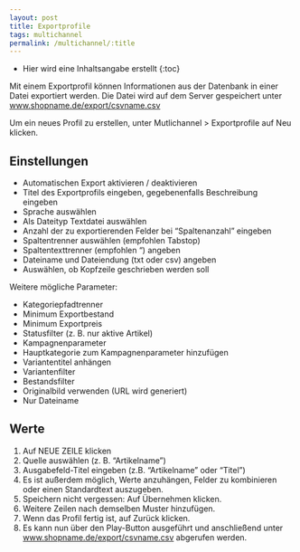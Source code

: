 ```yaml
---
layout: post
title: Exportprofile
tags: multichannel
permalink: /multichannel/:title
---
```



+ Hier wird eine Inhaltsangabe erstellt
{:toc}


Mit einem Exportprofil können Informationen aus der Datenbank in einer Datei exportiert werden. Die Datei wird auf dem Server gespeichert unter www.shopname.de/export/csvname.csv


Um ein neues Profil zu erstellen, unter Mutlichannel > Exportprofile auf Neu klicken.


## Einstellungen


* Automatischen Export aktivieren / deaktivieren
* Titel des Exportprofils eingeben, gegebenenfalls Beschreibung eingeben
* Sprache auswählen
* Als Dateityp Textdatei auswählen
* Anzahl der zu exportierenden Felder bei “Spaltenanzahl” eingeben
* Spaltentrenner auswählen (empfohlen Tabstop)
* Spaltentexttrenner (empfohlen “) angeben
* Dateiname und Dateiendung (txt oder csv) angeben
* Auswählen, ob Kopfzeile geschrieben werden soll


Weitere mögliche Parameter: 


* Kategoriepfadtrenner
* Minimum Exportbestand 
* Minimum Exportpreis
* Statusfilter (z. B. nur aktive Artikel) 
* Kampagnenparameter
* Hauptkategorie zum Kampagnenparameter hinzufügen
* Variantentitel anhängen
* Variantenfilter
* Bestandsfilter
* Originalbild verwenden (URL wird generiert)
* Nur Dateiname


## Werte


1. Auf NEUE ZEILE klicken
2. Quelle auswählen (z. B. “Artikelname”)
3. Ausgabefeld-Titel eingeben (z.B. “Artikelname” oder “Titel”)
4. Es ist außerdem möglich, Werte anzuhängen, Felder zu kombinieren oder einen Standardtext auszugeben.
5. Speichern nicht vergessen: Auf Übernehmen klicken.
6. Weitere Zeilen nach demselben Muster hinzufügen.
7. Wenn das Profil fertig ist, auf Zurück klicken. 
8. Es kann nun über den Play-Button ausgeführt und anschließend unter  www.shopname.de/export/csvname.csv abgerufen werden.
